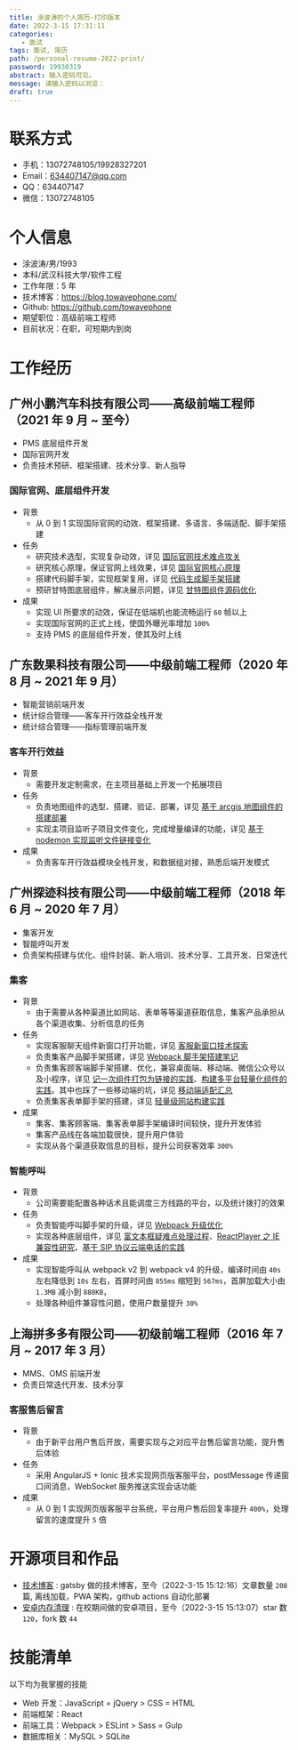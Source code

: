 ```yaml
---
title: 涂波涛的个人简历-打印版本
date: 2022-3-15 17:31:11
categories:
   - 面试
tags: 面试, 简历
path: /personal-resume-2022-print/
password: 19930319
abstract: 输入密码可见。
message: 请输入密码以浏览：
draft: true
---
```


# 联系方式

- 手机：13072748105/19928327201
- Email：634407147@qq.com
- QQ：634407147
- 微信：13072748105

# 个人信息

- 涂波涛/男/1993
- 本科/武汉科技大学/软件工程
- 工作年限：5 年
- 技术博客：https://blog.towavephone.com/
- Github: https://github.com/towavephone
- 期望职位：高级前端工程师
- 目前状况：在职，可短期内到岗

# 工作经历

## 广州小鹏汽车科技有限公司——高级前端工程师（2021 年 9 月 ~ 至今）

- PMS 底层组件开发
- 国际官网开发
- 负责技术预研、框架搭建、技术分享、新人指导

### 国际官网、底层组件开发

- 背景
   - 从 0 到 1 实现国际官网的动效、框架搭建、多语言、多端适配、脚手架搭建
- 任务
   - 研究技术选型，实现复杂动效，详见 [国际官网技术难点攻关](https://blog.towavephone.com/international-official-website-technical-difficulties/)
   - 研究核心原理，保证官网上线效果，详见 [国际官网核心原理](https://blog.towavephone.com/international-official-website-core-principle/)
   - 搭建代码脚手架，实现框架复用，详见 [代码生成脚手架搭建](https://blog.towavephone.com/code-generation-scaffolding/)
   - 预研甘特图底层组件，解决展示问题，详见 [甘特图组件源码优化](https://blog.towavephone.com/gantt-component-optimization/)
- 成果
   - 实现 UI 所要求的动效，保证在低端机也能流畅运行 `60` 帧以上
   - 实现国际官网的正式上线，使国外曝光率增加 `100%`
   - 支持 PMS 的底层组件开发，使其及时上线

## 广东数果科技有限公司——中级前端工程师（2020 年 8 月 ~ 2021 年 9 月）

- 智能营销前端开发
- 统计综合管理——客车开行效益全栈开发
- 统计综合管理——指标管理前端开发

### 客车开行效益

- 背景
   - 需要开发定制需求，在主项目基础上开发一个拓展项目
- 任务
   - 负责地图组件的选型、搭建、验证、部署，详见 [基于 arcgis 地图组件的搭建部署](https://blog.towavephone.com/arcgis-map-component-build-deploy/)
   - 实现主项目监听子项目文件变化，完成增量编译的功能，详见 [基于 nodemon 实现监听文件链接变化](https://blog.towavephone.com/nodemon-monitor-link-changes/)
- 成果
   - 负责客车开行效益模块全栈开发，和数据组对接，熟悉后端开发模式

## 广州探迹科技有限公司——中级前端工程师（2018 年 6 月 ~ 2020 年 7 月）

- 集客开发
- 智能呼叫开发
- 负责架构搭建与优化、组件封装、新人培训、技术分享、工具开发、日常迭代

### 集客

- 背景
   - 由于需要从各种渠道比如网站、表单等等渠道获取信息，集客产品承担从各个渠道收集、分析信息的任务
- 任务
   - 实现客服聊天组件新窗口打开功能，详见 [客服新窗口技术探索](https://blog.towavephone.com/new-window-technology-research/)
   - 负责集客产品脚手架搭建，详见 [Webpack 脚手架搭建笔记](https://blog.towavephone.com/webpack-template-new-project/)
   - 负责集客顾客端脚手架搭建、优化，兼容桌面端、移动端、微信公众号以及小程序，详见 [记一次组件打包为链接的实践](https://blog.towavephone.com/components-pack-as-library/)、[构建多平台轻量化组件的实践](https://blog.towavephone.com/building-platform-lightweight-components/)。其中也踩了一些移动端的坑，详见 [移动端适配汇总](https://blog.towavephone.com/mobile-adaptation-summary/)
   - 负责集客表单脚手架的搭建，详见 [轻量级网站构建实践](https://blog.towavephone.com/lightweight-website-construction/)
- 成果
   - 集客、集客顾客端、集客表单脚手架编译时间较快，提升开发体验
   - 集客产品线在各端加载很快，提升用户体验
   - 实现从各个渠道获取信息的目标，提升公司获客效率 `300%`

### 智能呼叫

- 背景
   - 公司需要能配置各种话术且能调度三方线路的平台，以及统计拨打的效果
- 任务
   - 负责智能呼叫脚手架的升级，详见 [Webpack 升级优化](https://blog.towavephone.com/webpack-upgrade-about-product/)
   - 实现各种底层组件，详见 [富文本框疑难点处理过程](https://blog.towavephone.com/rich-input-question/)、[ReactPlayer 之 IE 兼容性研究](https://blog.towavephone.com/reactplayer-ie-compatibility/)、[基于 SIP 协议云端电话的实践](https://blog.towavephone.com/sip-protocol-practice/)
- 成果
   - 实现智能呼叫从 webpack v2 到 webpack v4 的升级，编译时间由 `40s` 左右降低到 `10s` 左右，首屏时间由 `855ms` 缩短到 `567ms`，首屏加载大小由 `1.3MB` 减小到 `880KB`，
   - 处理各种组件兼容性问题，使用户数量提升 `30%`

## 上海拼多多有限公司——初级前端工程师（2016 年 7 月 ~ 2017 年 3 月）

- MMS、OMS 前端开发
- 负责日常迭代开发、技术分享

### 客服售后留言

- 背景
   - 由于新平台用户售后开放，需要实现与之对应平台售后留言功能，提升售后体验
- 任务
   - 采用 AngularJS + Ionic 技术实现网页版客服平台，postMessage 传递窗口间消息，WebSocket 服务推送实现会话功能
- 成果
   - 从 0 到 1 实现网页版客服平台系统，平台用户售后回复率提升 `400%`，处理留言的速度提升 `5` 倍

# 开源项目和作品

- [技术博客](https://blog.towavephone.com/) : gatsby 做的技术博客，至今（2022-3-15 15:12:16）文章数量 `208` 篇, 离线加载，PWA 架构，github actions 自动化部署
- [安卓内存清理](https://github.com/towavephone/MemoryCleaner) : 在校期间做的安卓项目，至今（2022-3-15 15:13:07）star 数 `120`，fork 数 `44`

# 技能清单

以下均为我掌握的技能

- Web 开发：JavaScript = jQuery > CSS = HTML
- 前端框架：React
- 前端工具：Webpack > ESLint > Sass = Gulp
- 数据库相关：MySQL > SQLite
